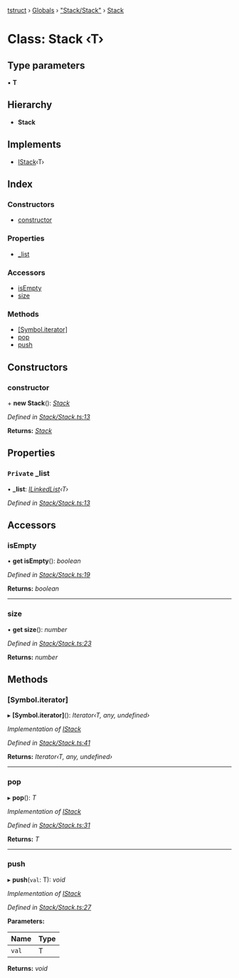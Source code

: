 [tstruct](../README.md) › [Globals](../globals.md) › ["Stack/Stack"](../modules/_stack_stack_.md) › [Stack](_stack_stack_.stack.md)

# Class: Stack ‹**T**›

## Type parameters

▪ **T**

## Hierarchy

* **Stack**

## Implements

* [IStack](../interfaces/_stack_stack_.istack.md)‹T›

## Index

### Constructors

* [constructor](_stack_stack_.stack.md#constructor)

### Properties

* [_list](_stack_stack_.stack.md#private-_list)

### Accessors

* [isEmpty](_stack_stack_.stack.md#isempty)
* [size](_stack_stack_.stack.md#size)

### Methods

* [[Symbol.iterator]](_stack_stack_.stack.md#[symbol.iterator])
* [pop](_stack_stack_.stack.md#pop)
* [push](_stack_stack_.stack.md#push)

## Constructors

###  constructor

\+ **new Stack**(): *[Stack](_stack_stack_.stack.md)*

*Defined in [Stack/Stack.ts:13](https://github.com/powerofsoul/tstruct/blob/722736b/src/Stack/Stack.ts#L13)*

**Returns:** *[Stack](_stack_stack_.stack.md)*

## Properties

### `Private` _list

• **_list**: *[ILinkedList](../interfaces/_linkedlist_linkedlist_.ilinkedlist.md)‹T›*

*Defined in [Stack/Stack.ts:13](https://github.com/powerofsoul/tstruct/blob/722736b/src/Stack/Stack.ts#L13)*

## Accessors

###  isEmpty

• **get isEmpty**(): *boolean*

*Defined in [Stack/Stack.ts:19](https://github.com/powerofsoul/tstruct/blob/722736b/src/Stack/Stack.ts#L19)*

**Returns:** *boolean*

___

###  size

• **get size**(): *number*

*Defined in [Stack/Stack.ts:23](https://github.com/powerofsoul/tstruct/blob/722736b/src/Stack/Stack.ts#L23)*

**Returns:** *number*

## Methods

###  [Symbol.iterator]

▸ **[Symbol.iterator]**(): *Iterator‹T, any, undefined›*

*Implementation of [IStack](../interfaces/_stack_stack_.istack.md)*

*Defined in [Stack/Stack.ts:41](https://github.com/powerofsoul/tstruct/blob/722736b/src/Stack/Stack.ts#L41)*

**Returns:** *Iterator‹T, any, undefined›*

___

###  pop

▸ **pop**(): *T*

*Implementation of [IStack](../interfaces/_stack_stack_.istack.md)*

*Defined in [Stack/Stack.ts:31](https://github.com/powerofsoul/tstruct/blob/722736b/src/Stack/Stack.ts#L31)*

**Returns:** *T*

___

###  push

▸ **push**(`val`: T): *void*

*Implementation of [IStack](../interfaces/_stack_stack_.istack.md)*

*Defined in [Stack/Stack.ts:27](https://github.com/powerofsoul/tstruct/blob/722736b/src/Stack/Stack.ts#L27)*

**Parameters:**

Name | Type |
------ | ------ |
`val` | T |

**Returns:** *void*
